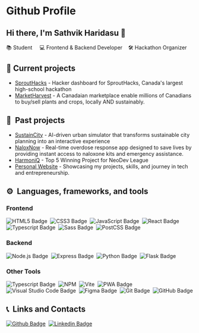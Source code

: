 # Github Profile
 
## Hi there, I'm Sathvik Haridasu 👋 
📚 Student &nbsp; &nbsp; 💻 Frontend & Backend Developer &nbsp; &nbsp;🛠️ Hackathon Organizer



## 🔭 Current projects
- <a href="https://sprouthacks.ca">SproutHacks</a> - Hacker dashboard for SproutHacks, Canada's largest high-school hackathon
- <a href="www.marketharvest.ca">MarketHarvest</a> - A Canadaian marketplace enable millions of Canadians to buy/sell plants and crops, locally AND sustainably.


## 💼 &nbsp;Past projects
- <a href="https://github.com/SathvikHaridasu/SUSTAIN-CITY">SustainCity</a> - AI-driven urban simulator that transforms sustainable city planning into an interactive experience
- <a href="https://naloxnow.vercel.app">NaloxNow</a> - Real-time overdose response app designed to save lives by providing instant access to naloxone kits and emergency assistance. 
- <a href="https://github.com/SathvikHaridasu/Facial-Recognition-Program">HarmoniQ</a> - Top 5 Winning Project for NeoDev League
- <a href="https://sathvikharidasu.github.io">Personal Website</a> - Showcasing my projects, skills, and journey in tech and entrepreneurship. 

## ⚙️ &nbsp;Languages, frameworks, and tools

### Frontend
![HTML5 Badge](https://img.shields.io/badge/HTML5-E34F26?logo=html5&logoColor=fff&style=flat-square)&nbsp;
![CSS3 Badge](https://img.shields.io/badge/CSS3-1572B6?logo=css3&logoColor=fff&style=flat-square)&nbsp;
![JavaScript Badge](https://img.shields.io/badge/JavaScript-F7DF1E?logo=javascript&logoColor=000&style=flat-square)&nbsp;
![React Badge](https://img.shields.io/badge/React-61DAFB?logo=react&logoColor=000&style=flat-square)&nbsp;
![Typescript Badge](https://shields.io/badge/TypeScript-3178C6?logo=TypeScript&logoColor=FFF&style=flat-square)&nbsp;
![Sass Badge](https://img.shields.io/badge/Sass-C69?logo=sass&logoColor=fff&style=flat-square)&nbsp;
![PostCSS Badge](https://img.shields.io/badge/PostCSS-DD3A0A?logo=postcss&logoColor=fff&style=flat-square)&nbsp;


### Backend
![Node.js Badge](https://img.shields.io/badge/Node.js-393?logo=nodedotjs&logoColor=fff&style=flat-square)&nbsp;
![Express Badge](https://img.shields.io/badge/Express.js-000?logo=express&logoColor=fff&style=flat-square)&nbsp;
![Python Badge](https://img.shields.io/badge/Python-3776AB?logo=python&logoColor=fff&style=flat-square)&nbsp;
![Flask Badge](https://img.shields.io/badge/Flask_(learning)-000?logo=flask&color=fff&logoColor=000&style=flat-square)


### Other Tools
![Typescript Badge](https://shields.io/badge/TypeScript-3178C6?logo=TypeScript&logoColor=FFF&style=flat-square)&nbsp;
![NPM](https://img.shields.io/badge/NPM-CB3837?logo=npm&logoColor=fff&style=flat-square)&nbsp;
![Vite](https://img.shields.io/badge/Vite-%23646CFF.svg?style=flat-square&logo=vite&logoColor=white)&nbsp;
![PWA Badge](https://img.shields.io/badge/PWA-5A0FC8?logo=pwa&logoColor=fff&style=flat-square)&nbsp;
![Visual Studio Code Badge](https://img.shields.io/badge/Visual%20Studio%20Code-007ACC?logo=visualstudiocode&logoColor=fff&style=flat-square)&nbsp;
![Figma Badge](https://img.shields.io/badge/Figma-F24E1E?logo=figma&logoColor=fff&style=flat-square)&nbsp;
![Git Badge](https://img.shields.io/badge/Git-F05032?logo=git&logoColor=fff&style=flat-square)&nbsp;
![GitHub Badge](https://img.shields.io/badge/GitHub-181717?logo=github&logoColor=fff&style=flat-square)
<br>


<!--END_SECTION:waka-->
## 📞 &nbsp;Links and Contacts
[![Github Badge](https://img.shields.io/badge/github-000.svg?style=for-the-badge&logo=github)](https://github.com/SathvikHaridasu)&nbsp;
[![Linkedin Badge](https://img.shields.io/badge/linkedin-%230077B5.svg?style=for-the-badge&logo=linkedin)](https://www.linkedin.com/in/sathvik-haridasu/)&nbsp;

